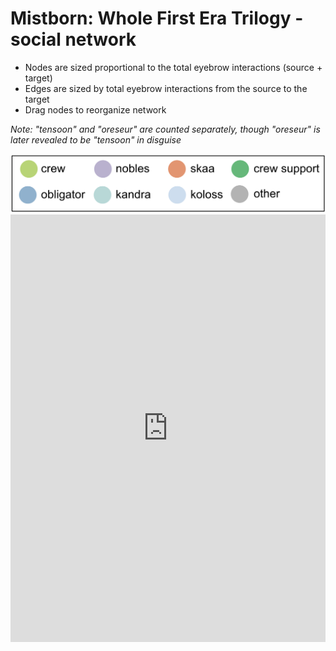# Mistborn: Whole First Era Trilogy - social network

* Nodes are sized proportional to the total eyebrow interactions (source + target)
* Edges are sized by total eyebrow interactions from the source to the target
* Drag nodes to reorganize network

_Note: "tensoon" and "oreseur" are counted separately, though "oreseur" is later revealed to be "tensoon" in disguise_

<img src="mb_network_legend.png" alt="legend" width="600"/>

<iframe width="100%" height="684" frameborder="0"
  src="https://observablehq.com/embed/ea523a627b98997b?cell=mb_chart"></iframe>

  